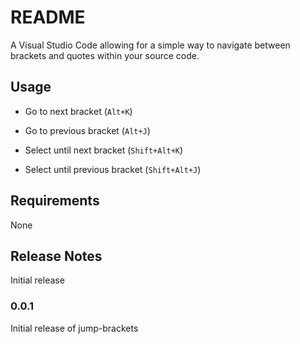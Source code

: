 # README

A Visual Studio Code allowing for a simple way to navigate between brackets and quotes within your source code.

## Usage

* Go to next bracket (`Alt+K`)
* Go to previous bracket (`Alt+J`)

* Select until next bracket (`Shift+Alt+K`)
* Select until previous bracket (`Shift+Alt+J`)

## Requirements

None

## Release Notes

Initial release

### 0.0.1

Initial release of jump-brackets
